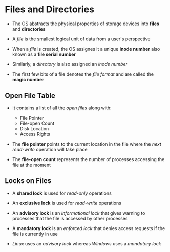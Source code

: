 # Files and Directories

- The OS abstracts the physical properties of storage devices into **files** and
**directories**

- A *file* is the smallest logical unit of data from a user's perspective

- When a *file* is created, the OS assignes it a unique **inode number** also known
as a **file serial number**

- Similarly, a *directory* is also assigned an *inode number*

- The first few bits of a file denotes the *file format* and are called the
**magic number**

## Open File Table

- It contains a list of all the *open files* along with:
  - File Pointer
  - File-open Count
  - Disk Location
  - Access Rights

- The **file pointer** points to the current location in the file where the *next*
*read-write* operation will take place

- The **file-open count** represents the number of processes accessing the file
at the moment

## Locks on Files

- A **shared lock** is used for *read-only* operations

- An **exclusive lock** is used for *read-write* operations

- An **advisory lock** is an *informational lock* that gives warning to processes
that the file is accessed by other processes

- A **mandatory lock** is an *enforced lock* that denies access requests if the
file is currently in use

- *Linux* uses an *advisory lock* whereas *Windows* uses a *mandatory lock*
